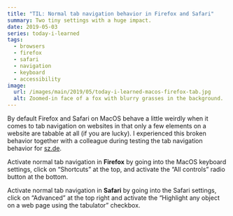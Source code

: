 ```yaml
---
title: "TIL: Normal tab navigation behavior in Firefox and Safari"
summary: Two tiny settings with a huge impact.
date: 2019-05-03
series: today-i-learned
tags:
  - browsers
  - firefox
  - safari
  - navigation
  - keyboard
  - accessibility
image:
  url: /images/main/2019/05/today-i-learned-macos-firefox-tab.jpg
  alt: Zoomed-in face of a fox with blurry grasses in the background.
---
```

By default Firefox and Safari on MacOS behave a little weirdly when it comes to tab navigation on websites in that only a few elements on a website are tabable at all (if you are lucky). I experienced this broken behavior together with a colleague during testing the tab navigation behavior for [sz.de](https://www.sueddeutsche.de/).

Activate normal tab navigation in **Firefox** by going into the MacOS keyboard settings, click on “Shortcuts” at the top, and activate the “All controls” radio button at the bottom.

Activate normal tab navigation in **Safari** by going into the Safari settings, click on “Advanced” at the top right and activate the “Highlight any object on a web page using the tabulator” checkbox.

